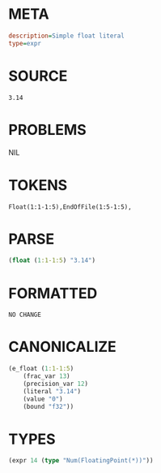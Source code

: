 # META
~~~ini
description=Simple float literal
type=expr
~~~
# SOURCE
~~~roc
3.14
~~~
# PROBLEMS
NIL
# TOKENS
~~~zig
Float(1:1-1:5),EndOfFile(1:5-1:5),
~~~
# PARSE
~~~clojure
(float (1:1-1:5) "3.14")
~~~
# FORMATTED
~~~roc
NO CHANGE
~~~
# CANONICALIZE
~~~clojure
(e_float (1:1-1:5)
	(frac_var 13)
	(precision_var 12)
	(literal "3.14")
	(value "0")
	(bound "f32"))
~~~
# TYPES
~~~clojure
(expr 14 (type "Num(FloatingPoint(*))"))
~~~